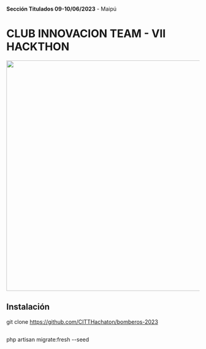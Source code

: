 
**Sección Titulados 09-10/06/2023** - Maipú 
# CLUB INNOVACION TEAM - VII HACKTHON 

<img src="https://hackathoncitt.cl/wp/wp-content/uploads/2023/05/HackathonPantalla2023.png" width="600">


## Instalación
git clone https://github.com/CITTHachaton/bomberos-2023


## 
php artisan migrate:fresh --seed
